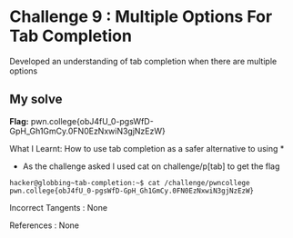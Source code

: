 # Challenge 9 : Multiple Options For Tab Completion

Developed an understanding of tab completion when there are multiple options

## My solve

**Flag:** pwn.college{obJ4fU_0-pgsWfD-GpH_Gh1GmCy.0FN0EzNxwiN3gjNzEzW}

What I Learnt: How to use tab completion as a safer alternative to using \*

- As the challenge asked I used cat on challenge/p[tab] to get the flag

```
hacker@globbing~tab-completion:~$ cat /challenge/pwncollege​
pwn.college{obJ4fU_0-pgsWfD-GpH_Gh1GmCy.0FN0EzNxwiN3gjNzEzW}
```

Incorrect Tangents :
None

References :
None
